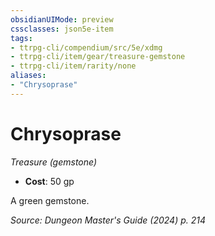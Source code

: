 ```yaml
---
obsidianUIMode: preview
cssclasses: json5e-item
tags:
- ttrpg-cli/compendium/src/5e/xdmg
- ttrpg-cli/item/gear/treasure-gemstone
- ttrpg-cli/item/rarity/none
aliases: 
- "Chrysoprase"
---
```

# Chrysoprase
*Treasure (gemstone)*  


- **Cost**: 50 gp

A green gemstone.

*Source: Dungeon Master's Guide (2024) p. 214*
